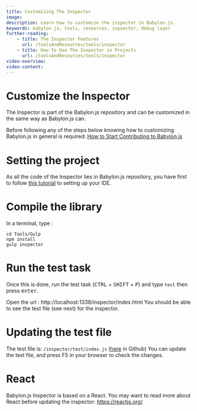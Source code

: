 ```yaml
---
title: Customizing The Inspector
image: 
description: Learn how to customize the inspector in Babylon.js.
keywords: babylon.js, tools, resources, inpsector, debug layer
further-reading:
    - title: The Inspector Features
      url: /toolsAndResources/tools/inspector
    - title: How To Use The Inspector in Projects
      url: /toolsAndResources/tools/inspector
video-overview:
video-content:
---
```


# Customize the Inspector

The Inspector is part of the Babylon.js repository and can be customized in the same way as Babylon.js can. 

Before following any of the steps below knowing how to customizing Babylon.js in general is required: 
[How to Start Contributing to Babylon.js](/How_To/how_to_start)

# Setting the project

As all the code of the Inspector lies in Babylon.js repository, you have first to follow [this tutorial](/generals/how_to_start) to setting up your IDE.

# Compile the library
In a terminal, type : 
```
cd Tools/Gulp
npm install
gulp inspector
```

# Run the test task
Once this is done, run the test task (<kbd>CTRL</kbd> + <kbd>SHIFT</kbd> + <kbd>P</kbd>) and type `test` then press <kbd>enter</kbd>.

Open the url : http://localhost:1338/inspector/index.html
You should be able to see the test file (see next) for the inspector.

# Updating the test file

The test file is: `/inspector/test/index.js` ([here](https://github.com/BabylonJS/Babylon.js/tree/master/inspector/test) in Github)
You can update the test file, and press F5 in your browser to check the changes.

# React

Babylon.js Inspector is based on a React. You may want to read more about React before updating the inspector: https://reactjs.org/